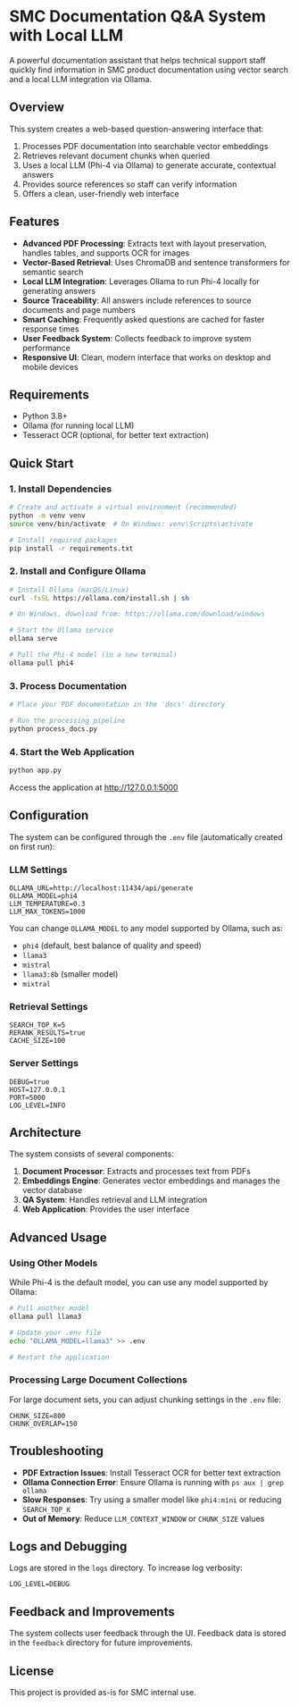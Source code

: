 # SMC Documentation Q&A System with Local LLM

A powerful documentation assistant that helps technical support staff quickly find information in SMC product documentation using vector search and a local LLM integration via Ollama.

## Overview

This system creates a web-based question-answering interface that:

1. Processes PDF documentation into searchable vector embeddings
2. Retrieves relevant document chunks when queried
3. Uses a local LLM (Phi-4 via Ollama) to generate accurate, contextual answers
4. Provides source references so staff can verify information
5. Offers a clean, user-friendly web interface

## Features

- **Advanced PDF Processing**: Extracts text with layout preservation, handles tables, and supports OCR for images
- **Vector-Based Retrieval**: Uses ChromaDB and sentence transformers for semantic search
- **Local LLM Integration**: Leverages Ollama to run Phi-4 locally for generating answers
- **Source Traceability**: All answers include references to source documents and page numbers
- **Smart Caching**: Frequently asked questions are cached for faster response times
- **User Feedback System**: Collects feedback to improve system performance
- **Responsive UI**: Clean, modern interface that works on desktop and mobile devices

## Requirements

- Python 3.8+
- Ollama (for running local LLM)
- Tesseract OCR (optional, for better text extraction)

## Quick Start

### 1. Install Dependencies

```bash
# Create and activate a virtual environment (recommended)
python -m venv venv
source venv/bin/activate  # On Windows: venv\Scripts\activate

# Install required packages
pip install -r requirements.txt
```

### 2. Install and Configure Ollama

```bash
# Install Ollama (macOS/Linux)
curl -fsSL https://ollama.com/install.sh | sh

# On Windows, download from: https://ollama.com/download/windows

# Start the Ollama service
ollama serve

# Pull the Phi-4 model (in a new terminal)
ollama pull phi4
```

### 3. Process Documentation

```bash
# Place your PDF documentation in the 'docs' directory

# Run the processing pipeline
python process_docs.py
```

### 4. Start the Web Application

```bash
python app.py
```

Access the application at http://127.0.0.1:5000

## Configuration

The system can be configured through the `.env` file (automatically created on first run):

### LLM Settings

```
OLLAMA_URL=http://localhost:11434/api/generate
OLLAMA_MODEL=phi4
LLM_TEMPERATURE=0.3
LLM_MAX_TOKENS=1000
```

You can change `OLLAMA_MODEL` to any model supported by Ollama, such as:
- `phi4` (default, best balance of quality and speed)
- `llama3`
- `mistral`
- `llama3:8b` (smaller model)
- `mixtral`

### Retrieval Settings

```
SEARCH_TOP_K=5
RERANK_RESULTS=true
CACHE_SIZE=100
```

### Server Settings

```
DEBUG=true
HOST=127.0.0.1
PORT=5000
LOG_LEVEL=INFO
```

## Architecture

The system consists of several components:

1. **Document Processor**: Extracts and processes text from PDFs
2. **Embeddings Engine**: Generates vector embeddings and manages the vector database
3. **QA System**: Handles retrieval and LLM integration
4. **Web Application**: Provides the user interface

## Advanced Usage

### Using Other Models

While Phi-4 is the default model, you can use any model supported by Ollama:

```bash
# Pull another model
ollama pull llama3

# Update your .env file
echo "OLLAMA_MODEL=llama3" >> .env

# Restart the application
```

### Processing Large Document Collections

For large document sets, you can adjust chunking settings in the `.env` file:

```
CHUNK_SIZE=800
CHUNK_OVERLAP=150
```

## Troubleshooting

- **PDF Extraction Issues**: Install Tesseract OCR for better text extraction
- **Ollama Connection Error**: Ensure Ollama is running with `ps aux | grep ollama`
- **Slow Responses**: Try using a smaller model like `phi4:mini` or reducing `SEARCH_TOP_K`
- **Out of Memory**: Reduce `LLM_CONTEXT_WINDOW` or `CHUNK_SIZE` values

## Logs and Debugging

Logs are stored in the `logs` directory. To increase log verbosity:

```
LOG_LEVEL=DEBUG
```

## Feedback and Improvements

The system collects user feedback through the UI. Feedback data is stored in the `feedback` directory for future improvements.

## License

This project is provided as-is for SMC internal use.